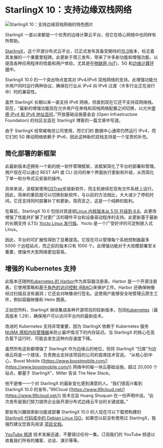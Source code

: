 # StarlingX 10：支持边缘双栈网络

![StarlingX 10：支持边缘双栈网络的特色图片](https://cdn.thenewstack.io/media/2025/02/9815d818-starling-x-2-1024x576.jpg)

StarlingX 一直以来都是一个优秀的边缘计算云平台，但它在核心网络中也同样有所帮助。

[StarlingX](https://www.starlingx.io/)，这个开源分布式云平台，已正式发布其备受期待的[10.0](https://docs.starlingx.io/releasenotes/index.html)版本，标志着其发展的一个重要里程碑。此更新于周三发布，带来了许多新功能和增强功能，以提高各种应用程序的性能和用户体验，尤其是在[物联网 (IoT)](https://thenewstack.io/the-internet-of-things-on-the-edge/)、5G 和[边缘计算环境](https://thenewstack.io/edge-computing/)中。

StarlingX 10.0 的一个突出特点是其对 IPv4/IPv6 双栈网络的支持。此增强功能允许用户同时运行两种协议，确保在行业从 IPv4 向 IPv6 过渡（许多行业正在进行中）时的兼容性。

虽然 StarlingX 长期以来一直支持 IPv6 网络，但直到现在它还不支持双网络栈。现在，“最新的增强功能现在允许用户在单栈和双栈网络配置之间切换，以允许[使用 IPv4 和 IPv6 地址空间](https://www.starlingx.io/blog/starlingx-release-10/)，”开放基础设施基金会 (Open Infrastructure Foundation) 的社区总监在 StarlingX 博客的一篇文章中写道。

由于 StarlingX 经常被电信公司使用，而它们的 数据中心通常仍然运行 IPv4，而它们的 5G 移动网络依赖于 IPv6，因此这种新的双栈支持是一个宝贵的补充。

## 简化部署的新框架

此最新版本还拥有一个新的统一软件管理框架，该框架简化了平台的部署和管理。用户现在可以通过 REST API 或 CLI 访问的单个界面执行更新和升级，从而简化了单一和分布式云安装的操作。

具体来说，该框架使用[OSTree](https://github.com/ostreedev/ostree)安装新软件，而主机继续在现有文件系统上运行。因此，简单的重启就可以切换到新软件，与以前的方法相比，大大减少了停机时间。它还支持同时部署补丁和更新。简而言之，这是一个纯粹的胜利。

在幕后，StarlingX 10.0 包括对其底层[Linux 内核版本从 5.10 升级到 6.6](https://thenewstack.io/linux-kernel-6-12-is-official-real-time-app-support-better-scheduling/)。此更改增强了性能并扩展了对更广泛的硬件平台和设备驱动程序的支持。此更新基于最新的长期支持 (LTS) [Yocto Linux 发行版](https://www.yoctoproject.org/)。Yocto 是一个广受好评的可定制嵌入式 Linux。

因此，平台的可扩展性得到了显著提高。它现在可以管理每个系统控制器最多 5000 个远程站点，而之前的版本只有 1000 个。此增强功能对于大规模部署至关重要，使操作大型网络更加容易。

## 增强的 Kubernetes 支持

此版本还随附[Kubernetes 的 Harbor](https://goharbor.io/)作为其容器注册表。Harbor 是一个开源注册表。它使用策略和[基于角色的访问控制 (RBAC)](https://thenewstack.io/role-based-access-control-five-common-authorization-patterns/)来保护工件。Harbor 还确保映像经过扫描且没有漏洞；它还会对映像进行签名。这使用户能够安全地管理云原生工件，例如容器映像和 Helm 图表。

正如您所料，StarlingX 继续集成各种开源项目的较新版本，包括[Kubernetes](https://roadmap.sh/kubernetes)（最高版本 1.29），确保用户可以访问平台内的最新技术。

改进的 Kubernetes 支持非常重要，因为 StarlingX 依赖于 Kubernetes 服务[NUMA 感知内存管理器](https://kubernetes.io/docs/tasks/administer-cluster/memory-manager/)来防止最坏情况下的内存延迟。当 StarlingX 的核心在高负载下运行时，可能会发生这种内存速度下降。

虽然所有这些都增强了 StarlingX 作为边缘云的地位，但将 StarlingX “归类”为边缘云将是一个错误，负责商业支持该项目的公司的首席技术官说。
“从核心到中心，Boost Mobile ([https://www.boostmobile.com/](https://www.boostmobile.com/)) 网络中的每一块云基础设施，超过 20,000 个站点，都基于 StarlingX”，Miller 告诉 The New Stack。

他不是唯一一个对 StarlingX 的最新变化感到满意的人。“我们很高兴看到 StarlingX 10.0 的发布，”99Cloud ([https://www.99cloud.net/](https://www.99cloud.net/)) 技术总监 Huang Shuquan 在一份声明中说。“此次发布是我们努力提供企业级开源分布式边缘云平台的关键成就。”

那些有兴趣探索新功能或部署 StarlingX 10.0 的人现在可以下载预构建的 [StarlingX 代码库中的 Debian Linux ISO](https://mirror.starlingx.windriver.com/mirror/starlingx/release/10.0.0/debian/monolithic/outputs/iso/)。如果您以前没有使用过 StarlingX，我强烈建议您首先阅读 [项目文档](https://docs.starlingx.io/)。

[YouTube 频道](https://youtube.com/thenewstack?sub_confirmation=1) 技术发展迅速，不要错过任何一集。订阅我们的 YouTube 频道以收看我们所有的播客、访谈、演示等等。